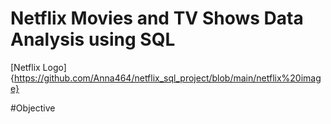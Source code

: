 # Netflix Movies and TV Shows Data Analysis using SQL
[Netflix Logo]{https://github.com/Anna464/netflix_sql_project/blob/main/netflix%20image}



#Objective
